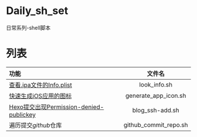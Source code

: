 # Daily_sh_set
日常系列-shell脚本

# 列表

|功能|文件名|
|:--|:-:|
|[查看.ipa文件的Info.plist](https://ishepherdminer.github.io/2016/11/30/查看.ipa文件的Info.plist/) | look_info.sh |
|[快速生成iOS应用的图标](https://github.com/ishepherdMiner/Daily_sh_set)|generate_app_icon.sh|
|[Hexo提交出现Permission-denied-publickey](https://ishepherdminer.github.io/2016/11/24/Hexo提交出现Permission-denied-publickey/#more)|blog_ssh-add.sh|
|遍历提交*github*仓库|github_commit_repo.sh|



